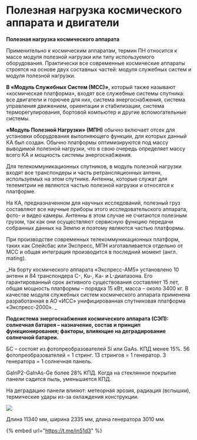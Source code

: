 # Полезная нагрузка космического аппарата и двигатели

**Полезная нагрузка космического аппарата**

Применительно к космическим аппаратам, термин ПН относится к массе модуля полезной нагрузки или типу используемого оборудования. Практически все современные космические аппараты строятся на основе двух составных частей: модуля служебных систем и модуля полезной нагрузки.

**В «Модуль Служебных Систем (МСС)»,** который также называют «космическая платформа», входят все служебные системы спутника: все двигатели и горючее для них, система энергоснабжения, система управления движением, ориентации и стабилизации, система терморегулирования, бортовой компьютер и другие вспомогательные системы.

**«Модуль Полезной Нагрузки» (МПН)** обычно включает отсек для установки оборудования выполняющего функции, для которых данный КА был создан. Обычно платформы оптимизируются под массу выводимой полезной нагрузки, что в свою очередь определяет массу всего КА и мощность системы энергоснабжения.

Для телекоммуникационных спутников, в модуль полезной нагрузки входят все транспондеры и часть ретрансляционных антенн, используемых на этом спутнике. Антенны, которые служат для телеметрии не являются частью полезной нагрузки и относятся к платформе.

На КА, предназначенном для научных исследований, полезный груз составляют все научные приборы этого исследовательского аппарата, фото- и видео камеры. Антенны в этом случае не считаются полезным грузом, так как они осуществляют сервисную функцию передачи собранных данных на Землю и поэтому являются частью платформы.

При производстве современных телекоммуникационных платформ, таких как Спейсбас или Экспресс, МПН изготавливается отдельно от МСС и общая интеграция производится в последний момент (англ. mating).

_На борту космического аппарата «Экспресс-АМ5» установлено 10 антенн и 84 транспондера C-, Ku-, Ka- и L-диапазона. Его гарантированный срок активного существования составляет 15 лет, общая мощность платформы – порядка 15 кВт, масса – около 3400 кг. В качестве модуля служебных систем космического аппарата применена разработанная в АО «ИСС» унифицированная спутниковая платформа «Экспресс-2000». _

**Подсистема энергоснабжения космического аппарата (СЭП): солнечная батарея – назначение, состав и принцип функционирования; факторы, влияющие на деградирование солнечной батареи.**

БС – состоят из фотопреобразователей Si или GaAs. КПД менее 15%. 56 фотопреобразователей = 1 стринг. 13 стрингов = 1 генератор. 3 генератора = 1 солнечная панель.

GaInP2-GaInAs-Ge более 28% КПД. Когда на стеклянное покрытие панели садится пыль, уменьшается КПД.

На деградацию панели влияют: метеорная эрозия, радиация (вспышки), термические удары из-за охлаждения конструкции.

![](https://telegra.ph/file/71f019431ea2689fc9b7d.png)

Длина 11340 мм, ширина 2335 мм, длина генератора 3010 мм.

{% embed url="https://t.me/in51d3" %}

